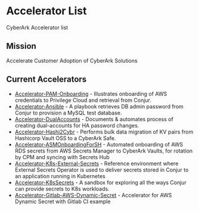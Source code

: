 # Accelerator List

CyberArk Accelerator list

## Mission

Accelerate Customer Adoption of CyberArk Solutions

## Current Accelerators

- [Accelerator-PAM-Onboarding](https://github.com/conjurdemos/Accelerator-PAM-Onboarding) - Illustrates onboarding of AWS credentials to Privilege Cloud and retrieval from Conjur.
- [Accelerator-Ansible](https://github.com/conjurdemos/Accelerator-Ansible) - A playbook retrieves DB admin password from Conjur to provision a MySQL test database.
- [Accelerator-DualAccounts](https://github.com/conjurdemos/Accelerator-DualAccounts) - Documents & automates process of creating dual-accounts for HA password changes.
- [Accelerator-Hashi2Cybr](https://github.com/conjurdemos/Accelerator-Hashi2Cybr) - Performs bulk data migration of KV pairs from Hashicorp Vault OSS to a CyberArk Safe.
- [Accelerator-ASMOnboardingForSH](https://github.com/conjurdemos/Accelerator-ASMOnboardingForSH) - Automated onboarding of AWS RDS secrets from AWS Secrets Manager to CyberArk Vaults, for rotation by CPM and syncing with Secrets Hub
- [Accelerator-K8s-External-Secrets](https://github.com/conjurdemos/Accelerator-K8s-External-Secrets) - Reference environment where External Secrets Operator is used to deliver secrets stored in Conjur to an application running in Kubernetes
- [Accelerator-K8sSecrets](https://github.com/conjurdemos/Accelerator-K8sSecrets) - A sandbox for exploring all the ways Conjur can provide secrets to K8s workloads.
- [Accelerator-Gitlab-AWS-Dynamic-Secret](https://github.com/conjurdemos/Accelerator-Gitlab-AWS-Dynamic-Secret) - Accelerator for AWS Dynamic Secret with Gitlab CI example
